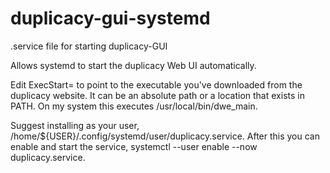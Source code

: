 # duplicacy-gui-systemd
.service file for starting duplicacy-GUI

Allows systemd to start the duplicacy Web UI automatically.

Edit ExecStart= to point to the executable you've downloaded from the duplicacy website. It can be an absolute path or a location that exists in PATH. On my system this executes /usr/local/bin/dwe_main.

Suggest installing as your user, /home/${USER}/.config/systemd/user/duplicacy.service. After this you can enable and start the service, systemctl --user enable --now duplicacy.service.
